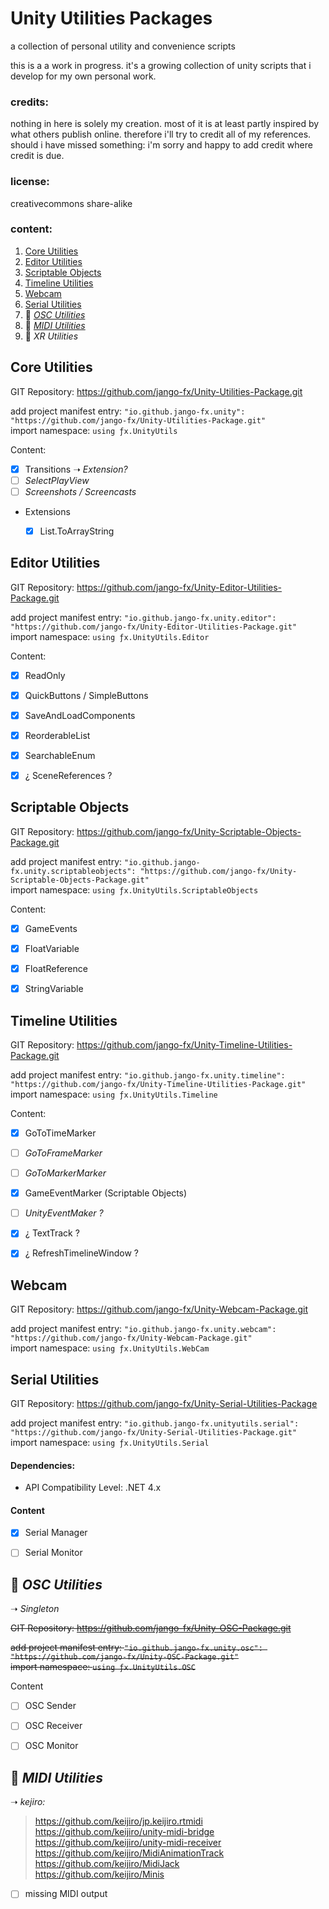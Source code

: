 # Unity Utilities Packages
a collection of personal utility and convenience scripts

this is a a work in progress.
it's a growing collection of unity scripts that i develop for my own personal work.

### credits:
nothing in here is solely my creation. most of it is at least partly inspired by what others publish online.
therefore i'll try to credit all of my references.
should i have missed something: i'm sorry and happy to add credit where credit is due.

### license:
creativecommons share-alike

### content:
1. [Core Utilities](#core-utilities)
2. [Editor Utilities](#editor-utilities)
3. [Scriptable Objects](#scriptable-objects)
4. [Timeline Utilities](#timeline-utilities)
5. [Webcam](#webcam)
6.  [Serial Utilities](#serial-utilities)
7.  🚧 *[OSC Utilities](#osc-utilities)*
8.  🚧 *[MIDI Utilities](#midi-utilities)*
9.  🚧 *XR Utilities*

## Core Utilities
GIT Repository: https://github.com/jango-fx/Unity-Utilities-Package.git  

add project manifest entry: `"io.github.jango-fx.unity": "https://github.com/jango-fx/Unity-Utilities-Package.git"`  
import namespace: `using ƒx.UnityUtils`

Content:
- [x] Transitions ➝ _Extension?_
- [ ] _SelectPlayView_
- [ ] _Screenshots / Screencasts_
- Extensions
  - [x] List<T>.ToArrayString


## Editor Utilities
GIT Repository: https://github.com/jango-fx/Unity-Editor-Utilities-Package.git  

add project manifest entry: `"io.github.jango-fx.unity.editor": "https://github.com/jango-fx/Unity-Editor-Utilities-Package.git"`  
import namespace: `using ƒx.UnityUtils.Editor`

Content:
- [x] ReadOnly
- [x] QuickButtons / SimpleButtons
- [x] SaveAndLoadComponents
- [x] ReorderableList
- [x] SearchableEnum
- [x] ¿ SceneReferences ?


## Scriptable Objects
GIT Repository: https://github.com/jango-fx/Unity-Scriptable-Objects-Package.git  

add project manifest entry: `"io.github.jango-fx.unity.scriptableobjects": "https://github.com/jango-fx/Unity-Scriptable-Objects-Package.git"`  
import namespace: `using ƒx.UnityUtils.ScriptableObjects`

Content:
- [x] GameEvents
- [x] FloatVariable
- [x] FloatReference
- [x] StringVariable
  

## Timeline Utilities
GIT Repository: https://github.com/jango-fx/Unity-Timeline-Utilities-Package.git  

add project manifest entry: `"io.github.jango-fx.unity.timeline": "https://github.com/jango-fx/Unity-Timeline-Utilities-Package.git"`  
import namespace: `using ƒx.UnityUtils.Timeline`

Content:
- [x] GoToTimeMarker  
- [ ] _GoToFrameMarker_  
- [ ] _GoToMarkerMarker_
- [x] GameEventMarker (Scriptable Objects)  
- [ ] _UnityEventMaker ?_
- [x] ¿ TextTrack ?
- [x] ¿ RefreshTimelineWindow ?


## Webcam
GIT Repository: https://github.com/jango-fx/Unity-Webcam-Package.git  

add project manifest entry: `"io.github.jango-fx.unity.webcam": "https://github.com/jango-fx/Unity-Webcam-Package.git"`  
import namespace: `using ƒx.UnityUtils.WebCam`


## Serial Utilities
GIT Repository: https://github.com/jango-fx/Unity-Serial-Utilities-Package

add project manifest entry: `"io.github.jango-fx.unityutils.serial": "https://github.com/jango-fx/Unity-Serial-Utilities-Package.git"`  
import namespace: `using ƒx.UnityUtils.Serial`

#### Dependencies:
- API Compatibility Level: .NET 4.x

#### Content
- [x] Serial Manager
- [ ] Serial Monitor


## 🚧 *OSC Utilities*
➝ _Singleton_

~~GIT Repository: https://github.com/jango-fx/Unity-OSC-Package.git~~

~~add project manifest entry: `"io.github.jango-fx.unity.osc": "https://github.com/jango-fx/Unity-OSC-Package.git"`~~  
~~import namespace: `using ƒx.UnityUtils.OSC`~~

Content
- [ ] OSC Sender
- [ ] OSC Receiver
- [ ] OSC Monitor


## 🚧 *MIDI Utilities*
➝ _kejiro:_

> https://github.com/keijiro/jp.keijiro.rtmidi  
  https://github.com/keijiro/unity-midi-bridge  
  https://github.com/keijiro/unity-midi-receiver  
  https://github.com/keijiro/MidiAnimationTrack  
  https://github.com/keijiro/MidiJack  
  https://github.com/keijiro/Minis  

 - [ ] missing MIDI output